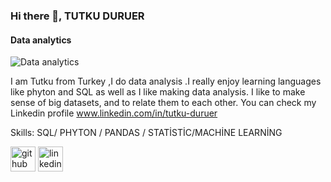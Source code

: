 ### Hi there 👋, TUTKU DURUER
#### Data analytics
![Data analytics](https://www.fsm.ac.in/blog/wp-content/uploads/2022/07/FUqHEVVUsAAbZB0-1024x580.jpg)

I am Tutku from Turkey ,I do data analysis .I really enjoy learning languages like phyton and SQL as well as I like making data analysis. I like to make sense of big datasets, and to relate them to each other. You can check my Linkedin profile www.linkedin.com/in/tutku-duruer

Skills: SQL/ PHYTON / PANDAS / STATİSTİC/MACHİNE LEARNİNG

[<img src='https://cdn.jsdelivr.net/npm/simple-icons@3.0.1/icons/github.svg' alt='github' height='40'>](https://github.com/TutkuDuruer)  [<img src='https://cdn.jsdelivr.net/npm/simple-icons@3.0.1/icons/linkedin.svg' alt='linkedin' height='40'>](https://www.linkedin.com/in/tutku-duruer/)  


